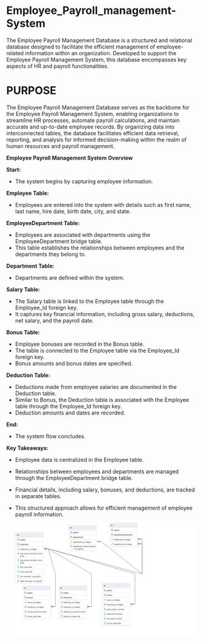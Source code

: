 # Employee_Payroll_management-System
The Employee Payroll Management Database is a structured and relational database designed to facilitate the efficient management of employee-related information within an organization. Developed to support the Employee Payroll Management System, this database encompasses key aspects of HR and payroll functionalities.
# PURPOSE
The Employee Payroll Management Database serves as the backbone for the Employee Payroll Management System, enabling organizations to streamline HR processes, automate payroll calculations, and maintain accurate and up-to-date employee records. By organizing data into interconnected tables, the database facilitates efficient data retrieval, reporting, and analysis for informed decision-making within the realm of human resources and payroll management.

**Employee Payroll Management System Overview**

**Start:** 
- The system begins by capturing employee information.

**Employee Table:**
- Employees are entered into the system with details such as first name, last name, hire date, birth date, city, and state.

**EmployeeDepartment Table:**
- Employees are associated with departments using the EmployeeDepartment bridge table.
- This table establishes the relationships between employees and the departments they belong to.

**Department Table:**
- Departments are defined within the system.

**Salary Table:**
- The Salary table is linked to the Employee table through the Employee_Id foreign key.
- It captures key financial information, including gross salary, deductions, net salary, and the payroll date.

**Bonus Table:**
- Employee bonuses are recorded in the Bonus table.
- The table is connected to the Employee table via the Employee_Id foreign key.
- Bonus amounts and bonus dates are specified.

**Deduction Table:**
- Deductions made from employee salaries are documented in the Deduction table.
- Similar to Bonus, the Deduction table is associated with the Employee table through the Employee_Id foreign key.
- Deduction amounts and dates are recorded.

**End:**
- The system flow concludes.

**Key Takeaways:**
- Employee data is centralized in the Employee table.
- Relationships between employees and departments are managed through the EmployeeDepartment bridge table.
- Financial details, including salary, bonuses, and deductions, are tracked in separate tables.
- This structured approach allows for efficient management of employee payroll information.

  ![image text](https://github.com/Faithjf/Employee_Payroll_management-System/blob/main/Employee%20ERD.png)
